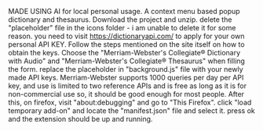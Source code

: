 MADE USING AI for local personal usage.
A context menu based popup dictionary and thesaurus. 
Download the project and unzip. delete the "placeholder" file in the icons folder - i am unable to delete it for some reason.
you need to visit https://dictionaryapi.com/ to apply for your own personal API KEY. Follow the steps mentioned on the site itself on how to obtain the keys. Choose the "Merriam-Webster's Collegiate® Dictionary with Audio" and "Merriam-Webster's Collegiate® Thesaurus" when filling the form.
replace the placeholder in "background.js" file with your newly made API keys. 
Merriam-Webster supports 1000 queries per day per API key, and use is limited to two reference APIs and is free as long as it is for non-commercial use so, it should be good enough for most people. 
After this, on firefox, visit "about:debugging" and go to "This Firefox". click "load temporary add-on" and locate the "manifest.json" file and select it. press ok and the extension should be up and running.
